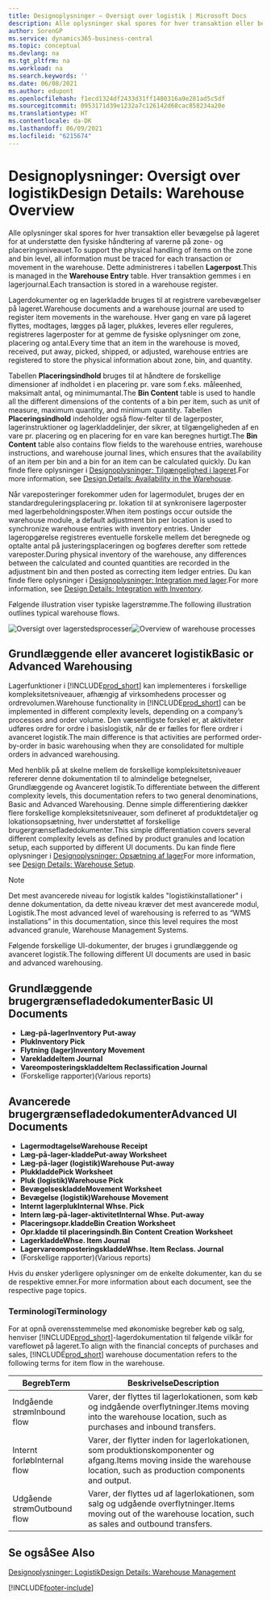 ```yaml
---
title: Designoplysninger – Oversigt over logistik | Microsoft Docs
description: Alle oplysninger skal spores for hver transaktion eller bevægelse på lageret for at understøtte den fysiske håndtering af varerne på zone- og placeringsniveauet. Dette administreres i tabellen **Lagerpost**. Hver transaktion gemmes i en lagerjournal.
author: SorenGP
ms.service: dynamics365-business-central
ms.topic: conceptual
ms.devlang: na
ms.tgt_pltfrm: na
ms.workload: na
ms.search.keywords: ''
ms.date: 06/08/2021
ms.author: edupont
ms.openlocfilehash: f1ecd1324df2433d31ff1480316a9e281ad5c5df
ms.sourcegitcommit: 0953171d39e1232a7c126142d68cac858234a20e
ms.translationtype: HT
ms.contentlocale: da-DK
ms.lasthandoff: 06/09/2021
ms.locfileid: "6215674"
---
```

# <a name="design-details-warehouse-overview"></a><span data-ttu-id="e7c16-105">Designoplysninger: Oversigt over logistik</span><span class="sxs-lookup"><span data-stu-id="e7c16-105">Design Details: Warehouse Overview</span></span>
<span data-ttu-id="e7c16-106">Alle oplysninger skal spores for hver transaktion eller bevægelse på lageret for at understøtte den fysiske håndtering af varerne på zone- og placeringsniveauet.</span><span class="sxs-lookup"><span data-stu-id="e7c16-106">To support the physical handling of items on the zone and bin level, all information must be traced for each transaction or movement in the warehouse.</span></span> <span data-ttu-id="e7c16-107">Dette administreres i tabellen **Lagerpost**.</span><span class="sxs-lookup"><span data-stu-id="e7c16-107">This is managed in the **Warehouse Entry** table.</span></span> <span data-ttu-id="e7c16-108">Hver transaktion gemmes i en lagerjournal.</span><span class="sxs-lookup"><span data-stu-id="e7c16-108">Each transaction is stored in a warehouse register.</span></span>  

<span data-ttu-id="e7c16-109">Lagerdokumenter og en lagerkladde bruges til at registrere varebevægelser på lageret.</span><span class="sxs-lookup"><span data-stu-id="e7c16-109">Warehouse documents and a warehouse journal are used to register item movements in the warehouse.</span></span> <span data-ttu-id="e7c16-110">Hver gang en vare på lageret flyttes, modtages, lægges på lager, plukkes, leveres eller reguleres, registreres lagerposter for at gemme de fysiske oplysninger om zone, placering og antal.</span><span class="sxs-lookup"><span data-stu-id="e7c16-110">Every time that an item in the warehouse is moved, received, put away, picked, shipped, or adjusted, warehouse entries are registered to store the physical information about zone, bin, and quantity.</span></span>

<span data-ttu-id="e7c16-111">Tabellen **Placeringsindhold** bruges til at håndtere de forskellige dimensioner af indholdet i en placering pr. vare som f.eks. måleenhed, maksimalt antal, og minimumantal.</span><span class="sxs-lookup"><span data-stu-id="e7c16-111">The **Bin Content** table is used to handle all the different dimensions of the contents of a bin per item, such as unit of measure, maximum quantity, and minimum quantity.</span></span> <span data-ttu-id="e7c16-112">Tabellen **Placeringsindhold** indeholder også flow-felter til de lagerposter, lagerinstruktioner og lagerkladdelinjer, der sikrer, at tilgængeligheden af en vare pr. placering og en placering for en vare kan beregnes hurtigt.</span><span class="sxs-lookup"><span data-stu-id="e7c16-112">The **Bin Content** table also contains flow fields to the warehouse entries, warehouse instructions, and warehouse journal lines, which ensures that the availability of an item per bin and a bin for an item can be calculated quickly.</span></span> <span data-ttu-id="e7c16-113">Du kan finde flere oplysninger i [Designoplysninger: Tilgængelighed i lageret](design-details-availability-in-the-warehouse.md).</span><span class="sxs-lookup"><span data-stu-id="e7c16-113">For more information, see [Design Details: Availability in the Warehouse](design-details-availability-in-the-warehouse.md).</span></span>  

<span data-ttu-id="e7c16-114">Når vareposteringer forekommer uden for lagermodulet, bruges der en standardreguleringsplacering pr. lokation til at synkronisere lagerposter med lagerbeholdningsposter.</span><span class="sxs-lookup"><span data-stu-id="e7c16-114">When item postings occur outside the warehouse module, a default adjustment bin per location is used to synchronize warehouse entries with inventory entries.</span></span> <span data-ttu-id="e7c16-115">Under lageropgørelse registreres eventuelle forskelle mellem det beregnede og optalte antal på justeringsplaceringen og bogføres derefter som rettede vareposter.</span><span class="sxs-lookup"><span data-stu-id="e7c16-115">During physical inventory of the warehouse, any differences between the calculated and counted quantities are recorded in the adjustment bin and then posted as correcting item ledger entries.</span></span> <span data-ttu-id="e7c16-116">Du kan finde flere oplysninger i [Designoplysninger: Integration med lager](design-details-integration-with-inventory.md).</span><span class="sxs-lookup"><span data-stu-id="e7c16-116">For more information, see [Design Details: Integration with Inventory](design-details-integration-with-inventory.md).</span></span>  

<span data-ttu-id="e7c16-117">Følgende illustration viser typiske lagerstrømme.</span><span class="sxs-lookup"><span data-stu-id="e7c16-117">The following illustration outlines typical warehouse flows.</span></span>  

<span data-ttu-id="e7c16-118">![Oversigt over lagerstedsprocesser](media/design_details_warehouse_management_overview.png "Oversigt over lagerstedsprocesser")</span><span class="sxs-lookup"><span data-stu-id="e7c16-118">![Overview of warehouse processes](media/design_details_warehouse_management_overview.png "Overview of warehouse processes")</span></span>  

## <a name="basic-or-advanced-warehousing"></a><span data-ttu-id="e7c16-119">Grundlæggende eller avanceret logistik</span><span class="sxs-lookup"><span data-stu-id="e7c16-119">Basic or Advanced Warehousing</span></span>  
<span data-ttu-id="e7c16-120">Lagerfunktioner i [!INCLUDE[prod_short](includes/prod_short.md)] kan implementeres i forskellige kompleksitetsniveauer, afhængig af virksomhedens processer og ordrevolumen.</span><span class="sxs-lookup"><span data-stu-id="e7c16-120">Warehouse functionality in [!INCLUDE[prod_short](includes/prod_short.md)] can be implemented in different complexity levels, depending on a company’s processes and order volume.</span></span> <span data-ttu-id="e7c16-121">Den væsentligste forskel er, at aktiviteter udføres ordre for ordre i basislogistik, når de er fælles for flere ordrer i avanceret logistik.</span><span class="sxs-lookup"><span data-stu-id="e7c16-121">The main difference is that activities are performed order-by-order in basic warehousing when they are consolidated for multiple orders in advanced warehousing.</span></span>  

 <span data-ttu-id="e7c16-122">Med henblik på at skelne mellem de forskellige kompleksitetsniveauer refererer denne dokumentation til to almindelige betegnelser, Grundlæggende og Avanceret logistik.</span><span class="sxs-lookup"><span data-stu-id="e7c16-122">To differentiate between the different complexity levels, this documentation refers to two general denominations, Basic and Advanced Warehousing.</span></span> <span data-ttu-id="e7c16-123">Denne simple differentiering dækker flere forskellige kompleksitetsniveauer, som defineret af produktdetaljer og lokationsopsætning, hver understøttet af forskellige brugergrænsefladedokumenter.</span><span class="sxs-lookup"><span data-stu-id="e7c16-123">This simple differentiation covers several different complexity levels as defined by product granules and location setup, each supported by different UI documents.</span></span> <span data-ttu-id="e7c16-124">Du kan finde flere oplysninger i [Designoplysninger: Opsætning af lager](design-details-warehouse-setup.md)</span><span class="sxs-lookup"><span data-stu-id="e7c16-124">For more information, see [Design Details: Warehouse Setup](design-details-warehouse-setup.md).</span></span>  

> [!NOTE]  
>  <span data-ttu-id="e7c16-125">Det mest avancerede niveau for logistik kaldes "logistikinstallationer" i denne dokumentation, da dette niveau kræver det mest avancerede modul, Logistik.</span><span class="sxs-lookup"><span data-stu-id="e7c16-125">The most advanced level of warehousing is referred to as “WMS installations” in this documentation, since this level requires the most advanced granule, Warehouse Management Systems.</span></span>  

 <span data-ttu-id="e7c16-126">Følgende forskellige UI-dokumenter, der bruges i grundlæggende og avanceret logistik.</span><span class="sxs-lookup"><span data-stu-id="e7c16-126">The following different UI documents are used in basic and advanced warehousing.</span></span>  

## <a name="basic-ui-documents"></a><span data-ttu-id="e7c16-127">Grundlæggende brugergrænsefladedokumenter</span><span class="sxs-lookup"><span data-stu-id="e7c16-127">Basic UI Documents</span></span>  

-   <span data-ttu-id="e7c16-128">**Læg-på-lager**</span><span class="sxs-lookup"><span data-stu-id="e7c16-128">**Inventory Put-away**</span></span>  
-   <span data-ttu-id="e7c16-129">**Pluk**</span><span class="sxs-lookup"><span data-stu-id="e7c16-129">**Inventory Pick**</span></span>  
-   <span data-ttu-id="e7c16-130">**Flytning (lager)**</span><span class="sxs-lookup"><span data-stu-id="e7c16-130">**Inventory Movement**</span></span>  
-   <span data-ttu-id="e7c16-131">**Varekladde**</span><span class="sxs-lookup"><span data-stu-id="e7c16-131">**Item Journal**</span></span>  
-   <span data-ttu-id="e7c16-132">**Vareomposteringskladde**</span><span class="sxs-lookup"><span data-stu-id="e7c16-132">**Item Reclassification Journal**</span></span>  
-   <span data-ttu-id="e7c16-133">(Forskellige rapporter)</span><span class="sxs-lookup"><span data-stu-id="e7c16-133">(Various reports)</span></span>  

## <a name="advanced-ui-documents"></a><span data-ttu-id="e7c16-134">Avancerede brugergrænsefladedokumenter</span><span class="sxs-lookup"><span data-stu-id="e7c16-134">Advanced UI Documents</span></span>  

-   <span data-ttu-id="e7c16-135">**Lagermodtagelse**</span><span class="sxs-lookup"><span data-stu-id="e7c16-135">**Warehouse Receipt**</span></span>  
-   <span data-ttu-id="e7c16-136">**Læg-på-lager-kladde**</span><span class="sxs-lookup"><span data-stu-id="e7c16-136">**Put-away Worksheet**</span></span>  
-   <span data-ttu-id="e7c16-137">**Læg-på-lager (logistik)**</span><span class="sxs-lookup"><span data-stu-id="e7c16-137">**Warehouse Put-away**</span></span>  
-   <span data-ttu-id="e7c16-138">**Plukkladde**</span><span class="sxs-lookup"><span data-stu-id="e7c16-138">**Pick Worksheet**</span></span>  
-   <span data-ttu-id="e7c16-139">**Pluk (logistik)**</span><span class="sxs-lookup"><span data-stu-id="e7c16-139">**Warehouse Pick**</span></span>  
-   <span data-ttu-id="e7c16-140">**Bevægelseskladde**</span><span class="sxs-lookup"><span data-stu-id="e7c16-140">**Movement Worksheet**</span></span>  
-   <span data-ttu-id="e7c16-141">**Bevægelse (logistik)**</span><span class="sxs-lookup"><span data-stu-id="e7c16-141">**Warehouse Movement**</span></span>  
-   <span data-ttu-id="e7c16-142">**Internt lagerpluk**</span><span class="sxs-lookup"><span data-stu-id="e7c16-142">**Internal Whse. Pick**</span></span>  
-   <span data-ttu-id="e7c16-143">**Intern læg-på-lager-aktivitet**</span><span class="sxs-lookup"><span data-stu-id="e7c16-143">**Internal Whse. Put-away**</span></span>  
-   <span data-ttu-id="e7c16-144">**Placeringsopr.kladde**</span><span class="sxs-lookup"><span data-stu-id="e7c16-144">**Bin Creation Worksheet**</span></span>  
-   <span data-ttu-id="e7c16-145">**Opr.kladde til placeringsindh.**</span><span class="sxs-lookup"><span data-stu-id="e7c16-145">**Bin Content Creation Worksheet**</span></span>  
-   <span data-ttu-id="e7c16-146">**Lagerkladde**</span><span class="sxs-lookup"><span data-stu-id="e7c16-146">**Whse. Item Journal**</span></span>  
-   <span data-ttu-id="e7c16-147">**Lagervareomposteringskladde**</span><span class="sxs-lookup"><span data-stu-id="e7c16-147">**Whse. Item Reclass. Journal**</span></span>  
-   <span data-ttu-id="e7c16-148">(Forskellige rapporter)</span><span class="sxs-lookup"><span data-stu-id="e7c16-148">(Various reports)</span></span>  

<span data-ttu-id="e7c16-149">Hvis du ønsker yderligere oplysninger om de enkelte dokumenter, kan du se de respektive emner.</span><span class="sxs-lookup"><span data-stu-id="e7c16-149">For more information about each document, see the respective page topics.</span></span>  

### <a name="terminology"></a><span data-ttu-id="e7c16-150">Terminologi</span><span class="sxs-lookup"><span data-stu-id="e7c16-150">Terminology</span></span>  
<span data-ttu-id="e7c16-151">For at opnå overensstemmelse med økonomiske begreber køb og salg, henviser [!INCLUDE[prod_short](includes/prod_short.md)]-lagerdokumentation til følgende vilkår for vareflowet på lageret.</span><span class="sxs-lookup"><span data-stu-id="e7c16-151">To align with the financial concepts of purchases and sales, [!INCLUDE[prod_short](includes/prod_short.md)] warehouse documentation refers to the following terms for item flow in the warehouse.</span></span>  

|<span data-ttu-id="e7c16-152">Begreb</span><span class="sxs-lookup"><span data-stu-id="e7c16-152">Term</span></span>|<span data-ttu-id="e7c16-153">Beskrivelse</span><span class="sxs-lookup"><span data-stu-id="e7c16-153">Description</span></span>|  
|----------|---------------------------------------|  
|<span data-ttu-id="e7c16-154">Indgående strøm</span><span class="sxs-lookup"><span data-stu-id="e7c16-154">Inbound flow</span></span>|<span data-ttu-id="e7c16-155">Varer, der flyttes til lagerlokationen, som køb og indgående overflytninger.</span><span class="sxs-lookup"><span data-stu-id="e7c16-155">Items moving into the warehouse location, such as purchases and inbound transfers.</span></span>|  
|<span data-ttu-id="e7c16-156">Internt forløb</span><span class="sxs-lookup"><span data-stu-id="e7c16-156">Internal flow</span></span>|<span data-ttu-id="e7c16-157">Varer, der flytter inden for lagerlokationen, som produktionskomponenter og afgang.</span><span class="sxs-lookup"><span data-stu-id="e7c16-157">Items moving inside the warehouse location, such as production components and output.</span></span>|  
|<span data-ttu-id="e7c16-158">Udgående strøm</span><span class="sxs-lookup"><span data-stu-id="e7c16-158">Outbound flow</span></span>|<span data-ttu-id="e7c16-159">Varer, der flyttes ud af lagerlokationen, som salg og udgående overflytninger.</span><span class="sxs-lookup"><span data-stu-id="e7c16-159">Items moving out of the warehouse location, such as sales and outbound transfers.</span></span>|  

## <a name="see-also"></a><span data-ttu-id="e7c16-160">Se også</span><span class="sxs-lookup"><span data-stu-id="e7c16-160">See Also</span></span>  
 [<span data-ttu-id="e7c16-161">Designoplysninger: Logistik</span><span class="sxs-lookup"><span data-stu-id="e7c16-161">Design Details: Warehouse Management</span></span>](design-details-warehouse-management.md)


[!INCLUDE[footer-include](includes/footer-banner.md)]